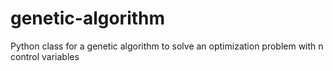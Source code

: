 # genetic-algorithm
Python class for a genetic algorithm to solve an optimization problem with n control variables 
